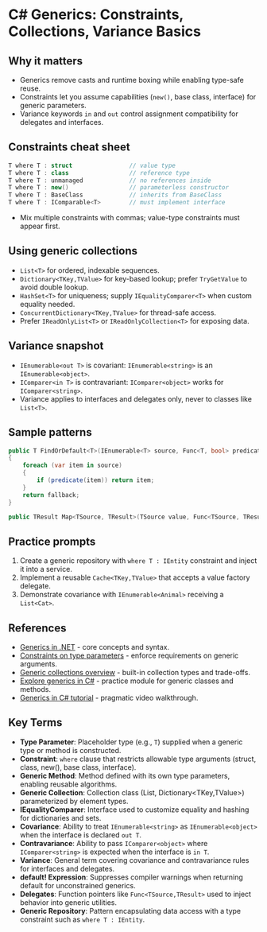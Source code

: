 # C# Generics: Constraints, Collections, Variance Basics

## Why it matters
- Generics remove casts and runtime boxing while enabling type-safe reuse.
- Constraints let you assume capabilities (`new()`, base class, interface) for generic parameters.
- Variance keywords `in` and `out` control assignment compatibility for delegates and interfaces.

## Constraints cheat sheet
```csharp
T where T : struct                // value type
T where T : class                 // reference type
T where T : unmanaged             // no references inside
T where T : new()                 // parameterless constructor
T where T : BaseClass             // inherits from BaseClass
T where T : IComparable<T>        // must implement interface
```
- Mix multiple constraints with commas; value-type constraints must appear first.

## Using generic collections
- `List<T>` for ordered, indexable sequences.
- `Dictionary<TKey,TValue>` for key-based lookup; prefer `TryGetValue` to avoid double lookup.
- `HashSet<T>` for uniqueness; supply `IEqualityComparer<T>` when custom equality needed.
- `ConcurrentDictionary<TKey,TValue>` for thread-safe access.
- Prefer `IReadOnlyList<T>` or `IReadOnlyCollection<T>` for exposing data.

## Variance snapshot
- `IEnumerable<out T>` is covariant: `IEnumerable<string>` is an `IEnumerable<object>`.
- `IComparer<in T>` is contravariant: `IComparer<object>` works for `IComparer<string>`.
- Variance applies to interfaces and delegates only, never to classes like `List<T>`.

## Sample patterns
```csharp
public T FindOrDefault<T>(IEnumerable<T> source, Func<T, bool> predicate, T fallback = default!)
{
    foreach (var item in source)
    {
        if (predicate(item)) return item;
    }
    return fallback;
}

public TResult Map<TSource, TResult>(TSource value, Func<TSource, TResult> selector) => selector(value);
```

## Practice prompts
1. Create a generic repository with `where T : IEntity` constraint and inject it into a service.
2. Implement a reusable `Cache<TKey,TValue>` that accepts a value factory delegate.
3. Demonstrate covariance with `IEnumerable<Animal>` receiving a `List<Cat>`.








## References
- [Generics in .NET](https://learn.microsoft.com/en-us/dotnet/csharp/fundamentals/types/generics) - core concepts and syntax.
- [Constraints on type parameters](https://learn.microsoft.com/en-us/dotnet/csharp/programming-guide/generics/constraints-on-type-parameters) - enforce requirements on generic arguments.
- [Generic collections overview](https://learn.microsoft.com/en-us/dotnet/standard/generics/collections) - built-in collection types and trade-offs.
- [Explore generics in C#](https://learn.microsoft.com/en-us/training/modules/csharp-generics/) - practice module for generic classes and methods.
- [Generics in C# tutorial](https://www.youtube.com/watch?v=6jM8j7lf7Xc) - pragmatic video walkthrough.
## Key Terms
- **Type Parameter**: Placeholder type (e.g., `T`) supplied when a generic type or method is constructed.
- **Constraint**: `where` clause that restricts allowable type arguments (struct, class, new(), base class, interface).
- **Generic Method**: Method defined with its own type parameters, enabling reusable algorithms.
- **Generic Collection**: Collection class (List<T>, Dictionary<TKey,TValue>) parameterized by element types.
- **IEqualityComparer<T>**: Interface used to customize equality and hashing for dictionaries and sets.
- **Covariance**: Ability to treat `IEnumerable<string>` as `IEnumerable<object>` when the interface is declared `out T`.
- **Contravariance**: Ability to pass `IComparer<object>` where `IComparer<string>` is expected when the interface is `in T`.
- **Variance**: General term covering covariance and contravariance rules for interfaces and delegates.
- **default! Expression**: Suppresses compiler warnings when returning default for unconstrained generics.
- **Delegates**: Function pointers like `Func<TSource,TResult>` used to inject behavior into generic utilities.
- **Generic Repository**: Pattern encapsulating data access with a type constraint such as `where T : IEntity`.
